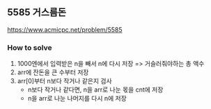 ## 5585 거스름돈
https://www.acmicpc.net/problem/5585

### How to solve
1. 1000엔에서 입력받은 n을 빼서 n에 다시 저장 => 거슬러줘야하는 총 액수
2. arr에 잔돈을 큰 수부터 저장
3. arr[0]부터 n보다 작거나 같은지 검사
    * n보다 작거나 같다면, n을 arr로 나눈 몫을 cnt에 저장
    * n을 arr로 나눈 나머지를 다시 n에 저장
 